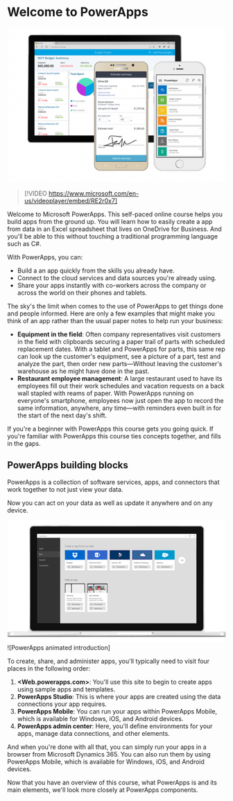 # Welcome to PowerApps

![Welcome to PowerApps](../media/powerapps-mobile.png)

> [!VIDEO https://www.microsoft.com/en-us/videoplayer/embed/RE2r0x7]

Welcome to Microsoft PowerApps. This self-paced online course helps you build apps from the ground up. You will learn how to easily create a app from data in an Excel spreadsheet that lives on OneDrive for Business.  And you'll be able to this without touching a traditional programming language such as C#.

With PowerApps, you can:

- Build a an app quickly from the skills you already have. 
- Connect to the cloud services and data sources you're already using.
- Share your apps instantly with co-workers across the company or across the world on their phones and tablets.

The sky's the limit when comes to the use of PowerApps to get things done and people informed. Here are only a few examples that might make you think of an app rather than the usual paper notes to help run your business:

- **Equipment in the field**: Often company representatives visit customers in the field with clipboards securing a paper trail of parts with scheduled replacement dates. With a tablet and PowerApps for parts, this same rep can look up the customer's equipment, see a picture of a part, test and analyze the part, then order new parts—Without leaving the customer's warehouse as he might have done in the past.
- **Restaurant employee management**: A large restaurant used to have its employees fill out their work schedules and vacation requests on a back wall stapled with reams of paper. With PowerApps running on everyone's smartphone, employees now just open the app to record the same information, anywhere, any time—with reminders even built in for the start of the next day's shift.

If you're a beginner with PowerApps this course gets you going quick. If you're familiar with PowerApps this course ties concepts together, and fills in the gaps.

## PowerApps building blocks
PowerApps is a collection of software services, apps, and connectors that work together to not just view your data.

Now you can act on your data as well as update it anywhere and on any device.

![Welcome to PowerApps](../media/powerapps-intro.gif)
![PowerApps animated introduction]

To create, share, and administer apps, you'll typically need to visit four places in the following order:

1. **<Web.powerapps.com>**: You'll use this site to begin to create apps using sample apps and templates.
1. **PowerApps Studio**: This is where your apps are created using the data connections your app requires.
1. **PowerApps Mobile**: You can run your apps within PowerApps Mobile, which is available for Windows, iOS, and Android devices.
1.  **PowerApps admin center**: Here, you'll define environments for your apps, manage data connections, and other elements. 

And when you're done with all that, you can simply run your apps in a browser from Microsoft Dynamics 365. You can also run them by using PowerApps Mobile, which is available for Windows, iOS, and Android devices.

Now that you have an overview of this course, what PowerApps is and its main elements, we'll look more closely at PowerApps components.